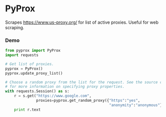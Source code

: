 # PyProx

Scrapes https://www.us-proxy.org/ for list of active proxies. Useful for web scraping.

### Demo
```python
from pyprox import PyProx
import requests

# Get list of proxies.
pyprox = PyProx()
pyprox.update_proxy_list()

# Choose a random proxy from the list for the request. See the source code
# for more information on specifying proxy properties.
with requests.Session() as s:
    r = s.get("https://www.google.com",
              proxies=pyprox.get_random_proxy({"https":"yes",
                                               "anonymity":"anonymous"})
    print r.text
```


